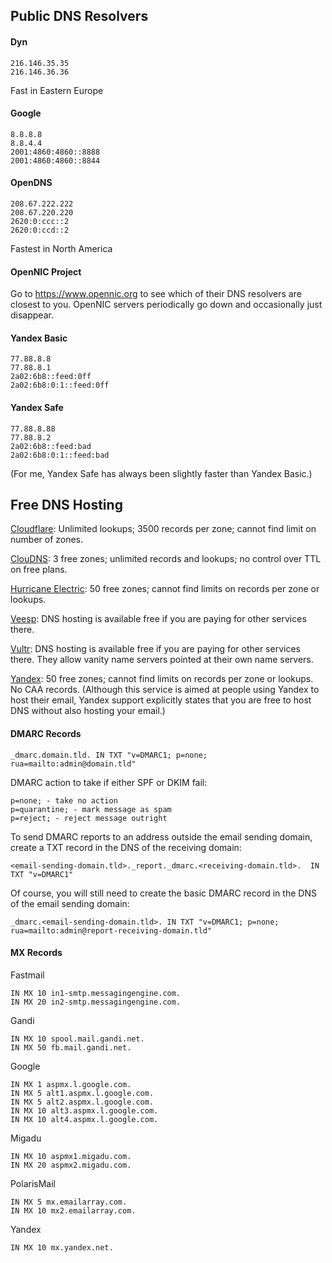 ## Public DNS Resolvers
#### Dyn
```
216.146.35.35
216.146.36.36
```
Fast in Eastern Europe

#### Google
```
8.8.8.8
8.8.4.4
2001:4860:4860::8888
2001:4860:4860::8844
```
#### OpenDNS
```
208.67.222.222
208.67.220.220
2620:0:ccc::2
2620:0:ccd::2
```
Fastest in North America

#### OpenNIC Project
Go to https://www.opennic.org to see which of their DNS resolvers are closest to you. OpenNIC servers periodically go down and occasionally just disappear.

#### Yandex Basic
```
77.88.8.8
77.88.8.1
2a02:6b8::feed:0ff
2a02:6b8:0:1::feed:0ff
```
#### Yandex Safe
```
77.88.8.88
77.88.8.2
2a02:6b8::feed:bad
2a02:6b8:0:1::feed:bad
```
(For me, Yandex Safe has always been slightly faster than Yandex Basic.)

## Free DNS Hosting
[Cloudflare](https://www.cloudflare.com/): Unlimited lookups; 3500 records per zone; cannot find limit on number of zones.

[ClouDNS](https://www.cloudns.net/): 3 free zones; unlimited records and lookups; no control over TTL on free plans.

[Hurricane Electric](http://dns.he.net/): 50 free zones; cannot find limits on records per zone or lookups.

[Veesp](https://veesp.com/): DNS hosting is available free if you are paying for other services there.

[Vultr](https://www.vultr.com/docs/introduction-to-vultr-dns): DNS hosting is available free if you are paying for other services there. They allow vanity name servers pointed at their own name servers.

[Yandex](https://domain.yandex.com/): 50 free zones; cannot find limits on records per zone or lookups. No CAA records. (Although this service is aimed at people using Yandex to host their email, Yandex support explicitly states that you are free to host DNS without also hosting your email.) 

#### DMARC Records
```
_dmarc.domain.tld. IN TXT "v=DMARC1; p=none; rua=mailto:admin@domain.tld"
```
DMARC action to take if either SPF or DKIM fail:
```
p=none; - take no action
p=quarantine; - mark message as spam
p=reject; - reject message outright
```
To send DMARC reports to an address outside the email sending domain, create a TXT record in the DNS of the receiving domain:
```
<email-sending-domain.tld>._report._dmarc.<receiving-domain.tld>.  IN TXT "v=DMARC1"
```
Of course, you will still need to create the basic DMARC record in the DNS of the email sending domain:
```
_dmarc.<email-sending-domain.tld>. IN TXT "v=DMARC1; p=none; rua=mailto:admin@report-receiving-domain.tld"
```
#### MX Records

Fastmail
```
IN MX 10 in1-smtp.messagingengine.com.
IN MX 20 in2-smtp.messagingengine.com.
```
Gandi
```
IN MX 10 spool.mail.gandi.net.
IN MX 50 fb.mail.gandi.net.
```
Google
```
IN MX 1 aspmx.l.google.com.
IN MX 5 alt1.aspmx.l.google.com.
IN MX 5 alt2.aspmx.l.google.com.
IN MX 10 alt3.aspmx.l.google.com.
IN MX 10 alt4.aspmx.l.google.com.
```
Migadu
```
IN MX 10 aspmx1.migadu.com.
IN MX 20 aspmx2.migadu.com.
```
PolarisMail
```
IN MX 5 mx.emailarray.com.
IN MX 10 mx2.emailarray.com.
```
Yandex
```
IN MX 10 mx.yandex.net.
```
